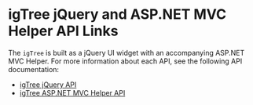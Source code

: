 ﻿<!--
|metadata|
{
    "fileName": "igtree-jquery-and-asp-net-mvc-helper-api-links",
    "controlName": "igTree",
    "tags": ["API","MVC"]
}
|metadata|
-->

# igTree jQuery and ASP.NET MVC Helper API Links

The `igTree` is built as a jQuery UI widget with an accompanying ASP.NET MVC Helper. For more information about each API, see the following API documentation:

-   [igTree jQuery API](%%jQueryApiUrl%%/ui.igTree)
-   [igTree ASP.NET MVC Helper API](Infragistics.Web.Mvc~Infragistics.Web.Mvc.TreeModel.html)

 

 


